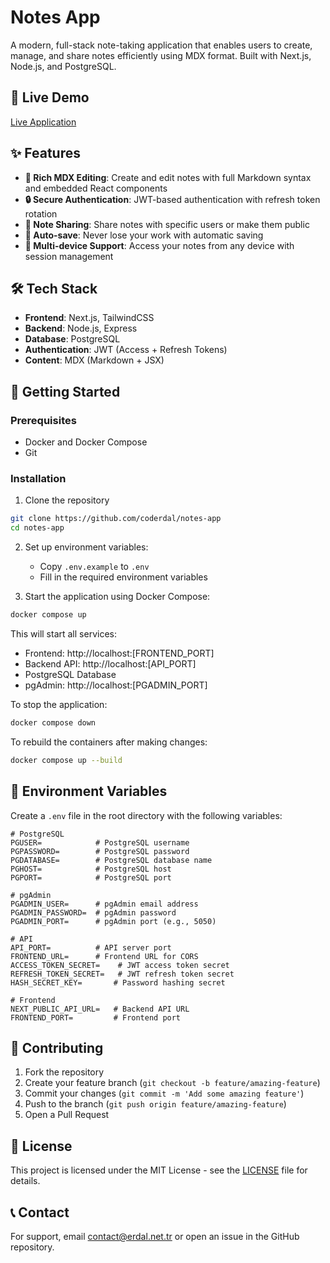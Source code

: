 # Notes App

A modern, full-stack note-taking application that enables users to create, manage, and share notes efficiently using MDX format. Built with Next.js, Node.js, and PostgreSQL.

## 🚀 Live Demo

[Live Application](#) <!-- TODO: Add your live application URL -->

## ✨ Features

- **📝 Rich MDX Editing**: Create and edit notes with full Markdown syntax and embedded React components
- **🔒 Secure Authentication**: JWT-based authentication with refresh token rotation
- **🤝 Note Sharing**: Share notes with specific users or make them public
- **💫 Auto-save**: Never lose your work with automatic saving
- **👥 Multi-device Support**: Access your notes from any device with session management

## 🛠️ Tech Stack

- **Frontend**: Next.js, TailwindCSS
- **Backend**: Node.js, Express
- **Database**: PostgreSQL
- **Authentication**: JWT (Access + Refresh Tokens)
- **Content**: MDX (Markdown + JSX)

## 🚀 Getting Started

### Prerequisites

- Docker and Docker Compose
- Git

### Installation

1. Clone the repository
```bash
git clone https://github.com/coderdal/notes-app
cd notes-app
```

2. Set up environment variables:
   - Copy `.env.example` to `.env`
   - Fill in the required environment variables

3. Start the application using Docker Compose:
```bash
docker compose up
```

This will start all services:
- Frontend: http://localhost:[FRONTEND_PORT]
- Backend API: http://localhost:[API_PORT]
- PostgreSQL Database
- pgAdmin: http://localhost:[PGADMIN_PORT]

To stop the application:
```bash
docker compose down
```

To rebuild the containers after making changes:
```bash
docker compose up --build
```

## 📝 Environment Variables

Create a `.env` file in the root directory with the following variables:

```env
# PostgreSQL
PGUSER=            # PostgreSQL username
PGPASSWORD=        # PostgreSQL password
PGDATABASE=        # PostgreSQL database name
PGHOST=            # PostgreSQL host
PGPORT=            # PostgreSQL port

# pgAdmin
PGADMIN_USER=      # pgAdmin email address
PGADMIN_PASSWORD=  # pgAdmin password
PGADMIN_PORT=      # pgAdmin port (e.g., 5050)

# API
API_PORT=          # API server port
FRONTEND_URL=      # Frontend URL for CORS
ACCESS_TOKEN_SECRET=    # JWT access token secret
REFRESH_TOKEN_SECRET=   # JWT refresh token secret
HASH_SECRET_KEY=       # Password hashing secret

# Frontend
NEXT_PUBLIC_API_URL=   # Backend API URL
FRONTEND_PORT=         # Frontend port
```

## 🤝 Contributing

1. Fork the repository
2. Create your feature branch (`git checkout -b feature/amazing-feature`)
3. Commit your changes (`git commit -m 'Add some amazing feature'`)
4. Push to the branch (`git push origin feature/amazing-feature`)
5. Open a Pull Request

## 📄 License

This project is licensed under the MIT License - see the [LICENSE](LICENSE) file for details.

## 📞 Contact

For support, email [contact@erdal.net.tr](mailto:contact@erdal.net.tr) or open an issue in the GitHub repository.